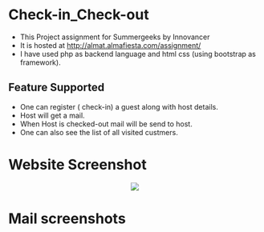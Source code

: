# Check-in_Check-out
* This Project assignment for Summergeeks by Innovancer 
* It is hosted at http://almat.almafiesta.com/assignment/
* I have used php as backend language and html css (using bootstrap as framework).

## Feature Supported
* One can register ( check-in) a guest along with host details.
* Host will get a mail.
* When Host is checked-out mail will be send to host.
* One can also see the list of all visited custmers.

# Website  Screenshot
<p align="center">
    <img src="https://i.imgur.com/Q2KNvG2.png">
</a></p>

# Mail screenshots

<p align="center"style="max_width:50%;>
    <img src="https://i.imgur.com/Q2KNvG2.png">
</a></p>

<p align="center"style="max_width:50%;>
    <img src="https://i.imgur.com/Q2KNvG2.png">
</a></p>
